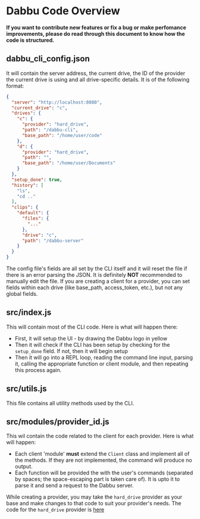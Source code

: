 # Dabbu Code Overview

**If you want to contribute new features or fix a bug or make perfomance improvements, please do read through this document to know how the code is structured.**

## **dabbu_cli_config.json**

It will contain the server address, the current drive, the ID of the provider the current drive is using and all drive-specific details. It is of the following format:

```JSON
{
  "server": "http://localhost:8080",
  "current_drive": "c",
  "drives": {
    "c": {
      "provider": "hard_drive",
      "path": "/dabbu-cli",
      "base_path": "/home/user/code"
    },
    "d": {
      "provider": "hard_drive",
      "path": "",
      "base_path": "/home/user/Documents"
    }
  },
  "setup_done": true,
  "history": [
    "ls",
    "cd .."
  ],
  "clips": {
    "default": {
      "files": {
        "..."
      },
      "drive": "c",
      "path": "/dabbu-server"
    }
  }
}
```

The config file's fields are all set by the CLI itself and it will reset the file if there is an error parsing the JSON. It is definitely **NOT** recommended to manually edit the file. If you are creating a client for a provider, you can set fields within each drive (like base_path, access_token, etc.), but not any global fields.

## **src/index.js**

This will contain most of the CLI code. Here is what will happen there:
- First, it will setup the UI - by drawing the Dabbu logo in yellow
- Then it will check if the CLI has been setup by checking for the `setup_done` field. If not, then it will begin setup
- Then it will go into a REPL loop, reading the command line input, parsing it, calling the appropriate function or client module, and then repeating this process again.

## **src/utils.js**

This file contains all utility methods used by the CLI.

## **src/modules/provider_id.js**

This wil contain the code related to the client for each provider. Here is what will happen:
- Each client 'module' **must** extend the `Client` class and implement all of the methods. If they are not implemented, the command will produce no output.
- Each function will be provided the with the user's commands (separated by spaces; the space-escaping part is taken care of). It is upto it to parse it and send a request to the Dabbu server.

While creating a provider, you may take the `hard_drive` provider as your base and make changes to that code to suit your provider's needs. The code for the `hard_drive` provider is [here](../src/modules/hard_drive.js)
